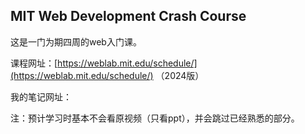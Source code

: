 ## MIT Web Development Crash Course

这是一门为期四周的web入门课。  

课程网址：[https://weblab.mit.edu/schedule/](https://weblab.mit.edu/schedule/) （2024版）  

我的笔记网址：  

注：预计学习时基本不会看原视频（只看ppt），并会跳过已经熟悉的部分。  